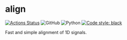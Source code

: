 # align

[![Actions Status](https://github.com/rprechelt/align/workflows/Pytest/badge.svg)](https://github.com/rprechelt/align/actions)
![GitHub](https://img.shields.io/github/license/rprechelt/align?logoColor=brightgreen)
![Python](https://img.shields.io/badge/python-3.6%20%7C%203.7%20%7C%203.8-blue)
[![Code style: black](https://img.shields.io/badge/code%20style-black-000000.svg)](https://github.com/psf/black)

Fast and simple alignment of 1D signals.

